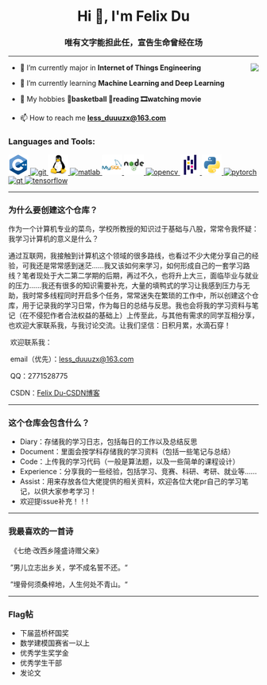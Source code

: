 <h1 align="center">Hi 👋, I'm Felix Du</h1>
<h3 align="center">唯有文字能担此任，宣告生命曾经在场</h3>

------

<a href="https://github.com/Coekyun-Dou">
<img align="right" src="https://github-readme-stats.vercel.app/api?username=Coekyun-Dou&show_icons=true">
</a>

- 🔭 I’m currently major in **Internet of Things Engineering**

- 🌱 I’m currently learning **Machine Learning and Deep Learning**

- 💬 My hobbies **🏀basketball 📔reading 🎞️watching movie**

- 📫 How to reach me **less_duuuzx@163.com**


<h3 align="left">Languages and Tools:</h3>
<p align="left">  <a href="https://www.w3schools.com/cpp/" target="_blank" rel="noreferrer"> <img src="https://raw.githubusercontent.com/devicons/devicon/master/icons/cplusplus/cplusplus-original.svg" alt="cplusplus" width="40" height="40"/> </a> <a href="https://git-scm.com/" target="_blank" rel="noreferrer"> <img src="https://www.vectorlogo.zone/logos/git-scm/git-scm-icon.svg" alt="git" width="40" height="40"/> </a> <a href="https://www.linux.org/" target="_blank" rel="noreferrer"> <img src="https://raw.githubusercontent.com/devicons/devicon/master/icons/linux/linux-original.svg" alt="linux" width="40" height="40"/> </a> <a href="https://www.mathworks.com/" target="_blank" rel="noreferrer"> <img src="https://upload.wikimedia.org/wikipedia/commons/2/21/Matlab_Logo.png" alt="matlab" width="40" height="40"/> </a> <a href="https://www.mysql.com/" target="_blank" rel="noreferrer"> <img src="https://raw.githubusercontent.com/devicons/devicon/master/icons/mysql/mysql-original-wordmark.svg" alt="mysql" width="40" height="40"/> </a> <a href="https://nodejs.org" target="_blank" rel="noreferrer"> <img src="https://raw.githubusercontent.com/devicons/devicon/master/icons/nodejs/nodejs-original-wordmark.svg" alt="nodejs" width="40" height="40"/> </a> <a href="https://opencv.org/" target="_blank" rel="noreferrer"> <img src="https://www.vectorlogo.zone/logos/opencv/opencv-icon.svg" alt="opencv" width="40" height="40"/> </a> <a href="https://pandas.pydata.org/" target="_blank" rel="noreferrer"> <img src="https://raw.githubusercontent.com/devicons/devicon/2ae2a900d2f041da66e950e4d48052658d850630/icons/pandas/pandas-original.svg" alt="pandas" width="40" height="40"/> </a> <a href="https://www.python.org" target="_blank" rel="noreferrer"> <img src="https://raw.githubusercontent.com/devicons/devicon/master/icons/python/python-original.svg" alt="python" width="40" height="40"/> </a> <a href="https://pytorch.org/" target="_blank" rel="noreferrer"> <img src="https://www.vectorlogo.zone/logos/pytorch/pytorch-icon.svg" alt="pytorch" width="40" height="40"/> </a> <a href="https://www.qt.io/" target="_blank" rel="noreferrer"> <img src="https://upload.wikimedia.org/wikipedia/commons/0/0b/Qt_logo_2016.svg" alt="qt" width="40" height="40"/> </a> <a href="https://www.tensorflow.org" target="_blank" rel="noreferrer"> <img src="https://www.vectorlogo.zone/logos/tensorflow/tensorflow-icon.svg" alt="tensorflow" width="40" height="40"/> </a> </p>

------

### 为什么要创建这个仓库？

​	作为一个计算机专业的菜鸟，学校所教授的知识过于基础与八股，常常令我怀疑：我学习计算机的意义是什么？

​	通过互联网，我接触到计算机这个领域的很多路线，也看过不少大佬分享自己的经验，可我还是常常感到迷茫......我又该如何来学习，如何形成自己的一套学习路线？笔者现处于大二第二学期的后期，再过不久，也将升上大三，面临毕业与就业的压力......我还有很多的知识需要补充，大量的填鸭式的学习让我感到压力与无助，我时常多线程同时开启多个任务，常常迷失在繁琐的工作中，所以创建这个仓库，用于记录我的学习日常，作为每日的总结与反思。我也会将我的学习资料与笔记（在不侵犯作者合法权益的基础上）上传至此，与其他有需求的同学互相分享，也欢迎大家联系我，与我讨论交流。让我们坚信：日积月累，水滴石穿！

​	欢迎联系我：

​	email（优先）：less_duuuzx@163.com

​	QQ：2771528775

​	CSDN：[Felix Du-CSDN博客](https://blog.csdn.net/less_duuuzx?spm=1010.2135.3001.5343)

------

### 这个仓库会包含什么？

- Diary：存储我的学习日志，包括每日的工作以及总结反思
- Document：里面会按学科存储我的学习资料（包括一些笔记与总结）
- Code：上传我的学习代码（一般是算法题，以及一些简单的课程设计）
- Experience：分享我的一些经验，包括学习、竞赛、科研、考研、就业等......
- Assist：用来存放各位大佬提供的相关资料，欢迎各位大佬pr自己的学习笔记，以供大家参考学习！
- 欢迎提issue补充！！!

------

### 我最喜欢的一首诗

​	    		《七绝·改西乡隆盛诗赠父亲》

​			”男儿立志出乡关，学不成名誓不还。“

​			”埋骨何须桑梓地，人生何处不青山。“

------

### Flag帖

- 下届蓝桥杯国奖
- 数学建模国赛省一以上
- 优秀学生奖学金
- 优秀学生干部
- 发论文